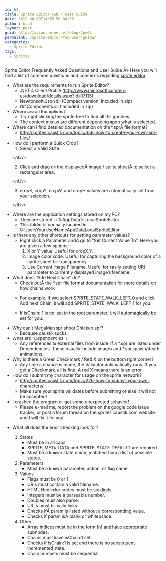 ```yaml
---
id: 64
title: Sprite Editor FAQ / User Guide
date: 2012-08-09T14:55:50-04:00
author: brad
layout: post
guid: http://avian.netne.net/blog/?p=64
permalink: /sprite-editor-faq-user-guide/
categories:
  - Sprite Editor
tags:
  - Sprites
---
```

Sprite Editor Frequently Asked Questions and User Guide Â» Here you will find a list of common questions and concerns regarding [sprite editor](http://avian.netne.net/index.php?p=programming&pid=7 "Sprite Editor").

<!--more-->

  * <div>
      <div>
        What are the requirements to run Sprite Editor?
      </div>
    </div>
    
      * <div>
          <div>
            .NET 4 Client Profile (<a href="http://www.microsoft.com/en-us/download/details.aspx?id=17113">http://www.microsoft.com/en-us/download/details.aspx?id=17113</a>)
          </div>
        </div>
    
      * <div>
          <div>
            Newtonsoft.Json.dll (Compact version, Included in zip)
          </div>
        </div>
    
      * <div>
          <div>
            Gif.Components.dll (Included in zip)
          </div>
        </div>

  * <div>
      Where are all the options?
    </div>
    
      * <div>
          Try right clicking the sprite tree to find all the goodies.
        </div>
    
      * <div>
          The context menus are different depending upon what is selected.
        </div>

  * <div>
      Where can I find detailed documentation on the *.sprÂ file format?
    </div>
    
      * <div>
          <a href="http://sprites.caustik.com/topic/356-how-to-create-your-own-spr-files/">http://sprites.caustik.com/topic/356-how-to-create-your-own-spr-files/</a>
        </div>

  * <div>
      How do I perform a Quick Crop?
    </div>
    
      1. <div>
          Select a Valid State.
        </div>
    
      2. <div>
          Click and drag on the displayedÂ image / sprite sheetÂ to select a rectangular area.
        </div>
    
      3. <div>
          cropX, cropY, cropW, and cropH values are automatically set from your selection.
        </div>

  * <div>
      Where are the application settings stored on my PC?
    </div>
    
      * <div>
          They are stored in %AppData%LocalSpriteEditor
        </div>
    
      * <div>
          This folder is normally located in C:UsersYourUserNameAppDataLocalSpriteEditor
        </div>

  * <div>
      Is there any other shortcuts for setting parameter values?
    </div>
    
      * Right click a Parameter andÂ go to &#8220;Set Current Value To&#8221;. Here you are given a few options: 
          1. X or Y value. Useful for cropX,Y.
          2. Image color code. Useful for capturing the background color of a sprite sheet for transparency.
          3. Use Current Image Filename. Useful for easily setting URI parameter to currently displayed image&#8217;s filename.
  * <div>
      What does &#8220;Add Next Chain&#8221; do?
    </div>
    
      * <div>
          Check outÂ the *.spr file format documentation for more details on how chains work.
        </div>
    
      * For example, if you select SPRITE\_STATE\_WALK\_LEFT\_0 and click Add next Chain, it will add SPRITE\_STATE\_WALK\_LEFT\_1 for you.
      * If isChain: 1 is not set in the root parameter, it will automagically be set for you.
  * <div>
      Why can&#8217;t MegaMan.spr shoot Chicken.spr?
    </div>
    
      * <div>
          Because caustik sucks.
        </div>

  * <div>
      What are &#8220;Dependencies&#8221;?
    </div>
    
      * <div>
          Any references to external files from inside of a *.spr are listed under Dependencies. These usually include images and *.spi spawn/death animations.
        </div>

  * <div>
      Why is there a Green Checkmark / Red X on the bottom right corner?
    </div>
    
      * <div>
          Any time a change is made, the Validator automatically runs. If you get a Checkmark, all is fine. A red X means there is an error.
        </div>

  * <div>
      How do I submit my character for usage on the sprite network?
    </div>
    
      * <div>
          <a href="http://sprites.caustik.com/topic/226-how-to-submit-your-own-characters/">http://sprites.caustik.com/topic/226-how-to-submit-your-own-characters/</a>
        </div>
    
      * <div>
          Make sure your sprite validates before submitting or else it will not be accepted!
        </div>

  * <div>
      I crashed the program or got some unexpected behavior!
    </div>
    
      * <div>
          Please e-mail me, report the problem on the google code issue tracker, or post a forum thread on the sprites.caustik.com website and I will fix it for you!
        </div>

  * What all does the error checking look for? 
      1. States 
          * Must be in all caps
          * SPRITE\_META\_DATA and SPRITE\_STATE\_DEFAULT are required.
          * Must be a known state name, matched from a list of possible states.
      2. Parameters 
          * Must be a known parameter, action, or flag name.
      3. Values 
          * Flags must be 0 or 1.
          * URIs must contain a valid filename.
          * HTML Hex color codes must be six digits.
          * Integers must be a parseable number.
          * Doubles must also parse.
          * URLs must be valid links.
          * Checks ifÂ param is listed without a corresponding value.
          * Checks if param isÂ blank or whitepsace.
      4. Other 
          * Array indices must be in the form [n] and have appropriate subnodes.
          * Chains must have isChain:1 set.
          * Checks if isChain:1 is set and there is no subsequent incremented state.
          * Chain numbers must be sequential.
